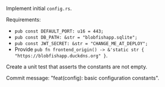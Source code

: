 Implement initial `config.rs`.

Requirements:
- `pub const DEFAULT_PORT: u16 = 443;`
- `pub const DB_PATH: &str = "blobfishapp.sqlite";`
- `pub const JWT_SECRET: &str = "CHANGE_ME_AT_DEPLOY";`
- Provide `pub fn frontend_origin() -> &'static str { "https://blobfishapp.duckdns.org" }`.

Create a unit test that asserts the constants are not empty.

Commit message: "feat(config): basic configuration constants".
